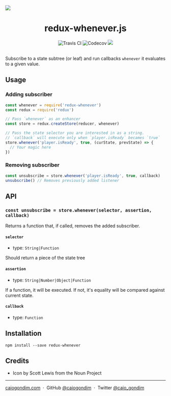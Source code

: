 <img src="https://cdn.rawgit.com/caiogondim/redux-whenever.js/9fab71b8/img/banner.svg">

<h1 align="center">redux-whenever.js</h1>

<div align="center">
<img src="http://travis-ci.org/caiogondim/redux-whenever.js.svg?branch=master" alt="Travis CI"> <img src="https://codecov.io/gh/caiogondim/redux-whenever.js/branch/master/graph/badge.svg" alt="Codecov"> <img src="http://img.badgesize.io/caiogondim/redux-whenever.js/master/dist/redux-whenever.min.js?compression=gzip">
</div>

<br>

Subscribe to a state subtree (or leaf) and run callbacks `whenever` it evaluates to a given value.

## Usage

### Adding subscriber

```js
const whenever = require('redux-whenever')
const redux = require('redux')

// Pass `whenever` as an enhancer
const store = redux.createStore(reducer, whenever)

// Pass the state selector you are interested in as a string.
// `callback` will execute only when `player.isReady` becames `true`
store.whenever('player.isReady', true, (curState, prevState) => {
  // Your magic here
})
```

### Removing subscriber
```js
const unsubscribe = store.whenever('player.isReady', true, callback)
unsubscribe() // Removes previously added listener
```

## API

### `const unsubscribe = store.whenever(selector, assertion, callback)`
Returns a function that, if called, removes the added subscriber.

#### `selector`
- type: `String|Function`

Should return a piece of the state tree

#### `assertion`
- type: `String|Number|Object|Function`

If a function, it will be executed. If not, it's equality will be compared against current state.

#### `callback`
- type: `Function`

## Installation

```
npm install --save redux-whenever
```

## Credits
- Icon by Scott Lewis from the Noun Project

---

[caiogondim.com](https://caiogondim.com) &nbsp;&middot;&nbsp;
GitHub [@caiogondim](https://github.com/caiogondim) &nbsp;&middot;&nbsp;
Twitter [@caio_gondim](https://twitter.com/caio_gondim)

